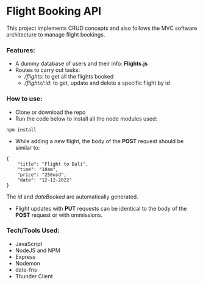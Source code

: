 # Flight Booking API
This project implements CRUD concepts and also follows the MVC software architecture to manage flight bookings.

### Features:
- A dummy database of users and their info: **Flights.js**
- Routes to carry out tasks:
    - */flights*: to get all the flights booked
    - */flights/:id*: to get, update and delete a specific flight by id

### How to use:
- Clone or download the repo
- Run the code below to install all the node modules used:
```
npm install
```
- While adding a new flight, the body of the __POST__ request should be similar to:
```
{
    "title": "Flight to Bali",
    "time": "10am",
    "price": "250usd",
    "date": "12-12-2022"
}
```
The *id* and *dateBooked* are automatically generated.
- Flight updates with __PUT__ requests can be identical to the body of the __POST__ request or with ommissions.

### Tech/Tools Used:
- JavaScript
- NodeJS and NPM
- Express
- Nodemon
- date-fns
- Thunder Client